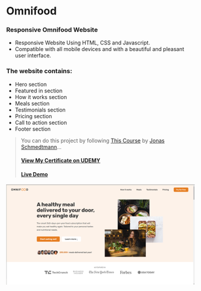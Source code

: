 # Omnifood

### Responsive Omnifood Website

- Responsive Website Using HTML, CSS and Javascript.
- Compatible with all mobile devices and with a beautiful and pleasant user interface.

### The website contains:
- Hero section
- Featured in section
- How it works section
- Meals section
- Testimonials section
- Pricing section
- Call to action section
- Footer section

<!-- Notes -->

> You can do this project by following [This Course][course] by [Jonas Schmedtmann][jonas]...
>
> #### [View My Certificate on UDEMY][certificate]
>
> #### [Live Demo][demo]

<!-- Links -->

[course]: https://www.udemy.com/course/design-and-develop-a-killer-website-with-html5-and-css3/
[jonas]: https://www.udemy.com/user/jonasschmedtmann/
[certificate]: https://www.udemy.com/certificate/UC-f6f8f768-fe8b-4fca-a3c6-061c706a41da/
[demo]: https://omnifood-muhammad.netlify.app/

<!-- Screen Shot -->

![screen shot](Omnifood.png)
